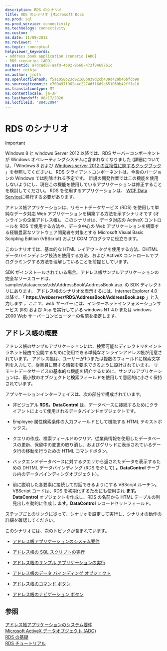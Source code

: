 ```yaml
---
description: RDS のシナリオ
title: RDS のシナリオ |Microsoft Docs
ms.prod: sql
ms.prod_service: connectivity
ms.technology: connectivity
ms.custom: ''
ms.date: 11/09/2018
ms.reviewer: ''
ms.topic: conceptual
helpviewer_keywords:
- address book application scenario [ADO]
- RDS scenarios [ADO]
ms.assetid: a7dcad87-aaf0-4b02-9660-472f8469761c
author: rothja
ms.author: jroth
ms.openlocfilehash: f5a1058b23c92160b039d2cb439d429b46bfcb98
ms.sourcegitcommit: e700497f962e4c2274df16d9e651059b42ff1a10
ms.translationtype: MT
ms.contentlocale: ja-JP
ms.lasthandoff: 08/17/2020
ms.locfileid: "88452094"
---
```

# <a name="rds-scenario"></a>RDS のシナリオ
> [!IMPORTANT]
>  Windows 8 と windows Server 2012 以降では、RDS サーバーコンポーネントが Windows オペレーティングシステムに含まれなくなりました (詳細については、「Windows 8 および [Windows server 2012 の互換性に関するクックブック](https://www.microsoft.com/download/details.aspx?id=27416) 」を参照してください)。 RDS クライアントコンポーネントは、今後のバージョンの Windows では削除される予定です。 新規の開発作業ではこの機能を使用しないようにし、現在この機能を使用しているアプリケーションは修正することを検討してください。 RDS を使用するアプリケーションは、 [WCF Data Service](https://go.microsoft.com/fwlink/?LinkId=199565)に移行する必要があります。  
  
 アドレス帳アプリケーションは、リモートデータサービス (RDS) を使用して単純なデータ対応 Web アプリケーションを構築する方法を示すシナリオです (オンラインの企業アドレス帳)。 このシナリオは、データ対応の ActiveX コントロールを RDS で使用する方法や、データ中心の Web アプリケーションを構築する経験豊富なソフトウェア開発者を対象とする Microsoft Visual Basic Scripting Edition (VBScript) および COM プログラマに役立ちます。  
  
 このシナリオでは、基本的な HTML レイアウトタグを使用する方法、DHTML データバインディング技法を使用する方法、および ActiveX コントロールでプログラミングする方法を理解していることを前提としています。  
  
 SDK がインストールされている場合、アドレス帳サンプルアプリケーションの完全なソースコードは、samples\dataaccess\rds\AddressBook\AddressBook.asp. の SDK ディレクトリにあります。 アドレス帳のシナリオを表示するには、Internet Explorer 4.0 以降で、「 **https://*webserver*/RDS/AddressBook/AddressBook.asp** 」と入力します *。ここで、web サーバー* には、インターネットインフォメーションサービス (IIS) および Asp を実行している windows NT 4.0 または windows 2000 Web サーバーコンピューターの名前を指定します。  
  
## <a name="introduction-to-address-book"></a>アドレス帳の概要  
 アドレス帳のサンプルアプリケーションには、検索可能なディレクトリをイントラネット経由で公開するために使用できる単純なオンラインアドレス帳が用意されています。 アドレス帳は、ユーザーが1つまたは複数のフィールドに検索文字列を入力して、従業員に関する情報を要求できるように設計されています。 リモートデータサービスの基本的な機能を紹介するために、サンプルアプリケーションは、最小数のオブジェクトと検索フィールドを使用して意図的に小さく保持されています。  
  
 アプリケーションインターフェイスは、次の部分で構成されています。  
  
-   非ビジュアル **RDS。DataControl** は、データベースに接続するためにクライアントによって使用されるデータバインドオブジェクトです。  
  
-   Employee 属性検索条件の入力フィールドとして機能する HTML テキストボックス。  
  
-   クエリの作成、検索フィールドのクリア、従業員情報を使用したデータベースの更新、保留中の変更の取り消し、およびグリッドに表示されているデータ行の移動を行うための HTML コマンドボタン。  
  
-   バックエンドデータベースに対するクエリから返されたデータを表示するための DHTML データバインディング (RDS を介して) **。DataControl** テーブル内のデータバインディングオブジェクト)。  
  
-   前に説明した各要素に接続して対話できるようにする VBScript ルーチン。 VBScript コードは、RDS を初期化するためにも使用され **ます。DataControl** オブジェクトを作成し、RDS の名前から HTML テーブルの列見出しを動的に作成し **ます。DataControl** レコードセットフィールド。  
  
 ステップごとのリンクに従って、シナリオを設定して実行し、シナリオの動作の詳細を確認してください。  
  
 このシナリオには、次のトピックが含まれています。  
  
-   [アドレス帳アプリケーションのシステム要件](../../../ado/guide/remote-data-service/system-requirements-for-the-address-book-application.md)  
  
-   [アドレス帳の SQL スクリプトの実行](../../../ado/guide/remote-data-service/running-the-address-book-sql-script.md)  
  
-   [アドレス帳のサンプル アプリケーションの実行](../../../ado/guide/remote-data-service/running-the-address-book-sample-application.md)  
  
-   [アドレス帳のデータ バインディング オブジェクト](../../../ado/guide/remote-data-service/address-book-data-binding-object.md)  
  
-   [アドレス帳のコマンド ボタン](../../../ado/guide/remote-data-service/address-book-command-buttons.md)  
  
-   [アドレス帳のナビゲーション ボタン](../../../ado/guide/remote-data-service/address-book-navigation-buttons.md)  
  
## <a name="see-also"></a>参照  
 [アドレス帳アプリケーションのシステム要件](../../../ado/guide/remote-data-service/system-requirements-for-the-address-book-application.md)   
 [Microsoft ActiveX データオブジェクト (ADO)](../../../ado/microsoft-activex-data-objects-ado.md)   
 [RDS の基礎](../../../ado/guide/remote-data-service/rds-fundamentals.md)   
 [RDS チュートリアル](../../../ado/guide/remote-data-service/rds-tutorial.md)


